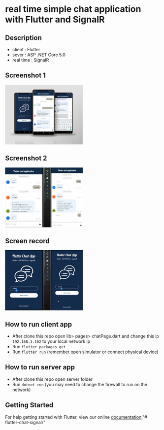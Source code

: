 # real time simple chat application with Flutter and SignalR

## Description
* client : Flutter
* sever : ASP .NET Core 5.0
* real time : SignalR

## Screenshot 1
<img src="scren154asfasf85.jpg" height="50%" width="50%">

## Screenshot 2
<img src="Screenshoasdas5512.jpg" height="50%" width="50%">

## Screen record
<img height="50%" width="50%" src="screenRecordas54e54.gif">

## How to run client app
* After clone this repo open lib> pages> chatPage.dart and change this ip `192.168.1.102` to your local network ip
* Run `flutter packages get`
* Run `flutter run` (remember open simulator or connect physical device)

## How to run server app
* After clone this repo open server folder
* Run `dotnet run` (you may need to change the firewall to run on the network)

## Getting Started

For help getting started with Flutter, view our online
[documentation](https://flutter.io/)."# flutter-chat-signalr" 
